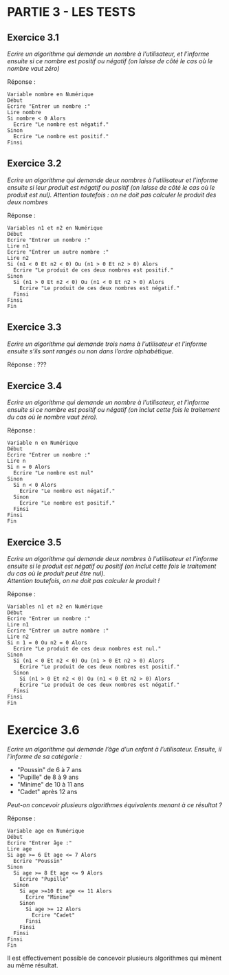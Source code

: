 # PARTIE 3 - LES TESTS

## Exercice 3.1

*Ecrire un algorithme qui demande un nombre à l’utilisateur, et l’informe ensuite si ce nombre est positif ou négatif (on laisse de côté le cas où le nombre vaut zéro)*

Réponse :

```
Variable nombre en Numérique
Début
Ecrire "Entrer un nombre :"
Lire nombre
Si nombre < 0 Alors
  Ecrire "Le nombre est négatif."
Sinon
  Ecrire "Le nombre est positif."
Finsi
```

## Exercice 3.2

*Ecrire un algorithme qui demande deux nombres à l’utilisateur et l’informe ensuite si leur produit est négatif ou positif (on laisse de côté le cas où le produit est nul). Attention toutefois : on ne doit pas calculer le produit des deux nombres*

Réponse :

```
Variables n1 et n2 en Numérique
Début
Ecrire "Entrer un nombre :"
Lire n1
Ecrire "Entrer un autre nombre :"
Lire n2
Si (n1 < 0 Et n2 < 0) Ou (n1 > 0 Et n2 > 0) Alors
  Ecrire "Le produit de ces deux nombres est positif."
Sinon
  Si (n1 > 0 Et n2 < 0) Ou (n1 < 0 Et n2 > 0) Alors
    Ecrire "Le produit de ces deux nombres est négatif."
  Finsi
Finsi
Fin
```

## Exercice 3.3

*Ecrire un algorithme qui demande trois noms à l’utilisateur et l’informe ensuite s’ils sont rangés ou non dans l’ordre alphabétique.*

Réponse : ???

## Exercice 3.4

*Ecrire un algorithme qui demande un nombre à l’utilisateur, et l’informe ensuite si ce nombre est positif ou négatif (on inclut cette fois le traitement du cas où le nombre vaut zéro).*

Réponse :

```
Variable n en Numérique
Début
Ecrire "Entrer un nombre :"
Lire n
Si n = 0 Alors
  Ecrire "Le nombre est nul"
Sinon
  Si n < 0 Alors
    Ecrire "Le nombre est négatif."
  Sinon
    Ecrire "Le nombre est positif."
  Finsi
Finsi
Fin
```

## Exercice 3.5

*Ecrire un algorithme qui demande deux nombres à l’utilisateur et l’informe ensuite si le produit est négatif ou positif (on inclut cette fois le traitement du cas où le produit peut être nul).*  
*Attention toutefois, on ne doit pas calculer le produit !*

Réponse :

```
Variables n1 et n2 en Numérique
Début
Ecrire "Entrer un nombre :"
Lire n1
Ecrire "Entrer un autre nombre :"
Lire n2
Si n 1 = 0 Ou n2 = 0 Alors
  Ecrire "Le produit de ces deux nombres est nul."
Sinon
  Si (n1 < 0 Et n2 < 0) Ou (n1 > 0 Et n2 > 0) Alors
    Ecrire "Le produit de ces deux nombres est positif."
  Sinon
    Si (n1 > 0 Et n2 < 0) Ou (n1 < 0 Et n2 > 0) Alors
    Ecrire "Le produit de ces deux nombres est négatif."
  Finsi
Finsi
Fin
```

# Exercice 3.6

*Ecrire un algorithme qui demande l’âge d’un enfant à l’utilisateur. Ensuite, il l’informe de sa catégorie :*

*  "Poussin" de 6 à 7 ans
*  "Pupille" de 8 à 9 ans
*  "Minime" de 10 à 11 ans
*  "Cadet" après 12 ans

*Peut-on concevoir plusieurs algorithmes équivalents menant à ce résultat ?*

Réponse :

```
Variable age en Numérique
Début
Ecrire "Entrer âge :"
Lire age
Si age >= 6 Et age <= 7 Alors
  Ecrire "Poussin"
Sinon
  Si age >= 8 Et age <= 9 Alors
    Ecrire "Pupille"
  Sinon
    Si age >=10 Et age <= 11 Alors
      Ecrire "Minime"
    Sinon
      Si age >= 12 Alors
        Ecrire "Cadet"
      Finsi
    Finsi
  Finsi
Finsi
Fin
```

Il est effectivement possible de concevoir plusieurs algorithmes qui mènent au même résultat.
